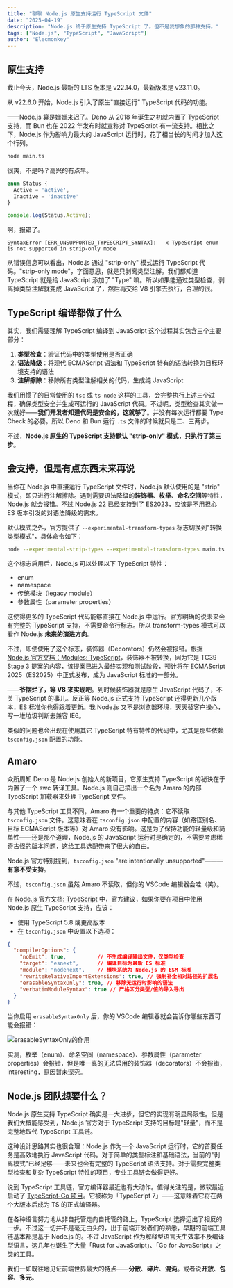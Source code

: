 ```yaml
---
title: "聊聊 Node.js 原生支持运行 TypeScript 文件"
date: "2025-04-19"
description: "Node.js 终于原生支持 TypeScript 了。但不是我想象的那种支持。"
tags: ["Node.js", "TypeScript", "JavaScript"]
author: "Elecmonkey"
---
```


## 原生支持

截止今天，Node.js 最新的 LTS 版本是 v22.14.0，最新版本是 v23.11.0。

从 v22.6.0 开始，Node.js 引入了原生"直接运行" TypeScript 代码的功能。

——Node.js 算是姗姗来迟了。Deno 从 2018 年诞生之初就内置了 TypeScript 支持，而 Bun 也在 2022 年发布时就宣称对 TypeScript 有一流支持。相比之下，Node.js 作为影响力最大的 JavaScript 运行时，花了相当长的时间才加入这个行列。

```bash
node main.ts
```

很爽，不是吗？高兴的有点早。

```typescript
enum Status {
  Active = 'active',
  Inactive = 'inactive'
}

console.log(Status.Active);
```

啊，报错了。

```shell
SyntaxError [ERR_UNSUPPORTED_TYPESCRIPT_SYNTAX]:   x TypeScript enum is not supported in strip-only mode
```

从错误信息可以看出，Node.js 通过 "strip-only" 模式运行 TypeScript 代码。"strip-only mode"，字面意思，就是只剥离类型注解。我们都知道 TypeScript 就是给 JavaScript 添加了 "Type" 嘛。所以如果能通过类型检查，剥离掉类型注解就变成 JavaScript 了，然后再交给 V8 引擎去执行，合理的很。

## TypeScript 编译都做了什么

其实，我们需要理解 TypeScript 编译到 JavaScript 这个过程其实包含三个主要部分：

1. **类型检查**：验证代码中的类型使用是否正确
2. **语法降级**：将现代 ECMAScript 语法和 TypeScript 特有的语法转换为目标环境支持的语法
3. **注解擦除**：移除所有类型注解相关的代码，生成纯 JavaScript

我们用惯了的日常使用的 `tsc` 或 `ts-node` 这样的工具，会完整执行上述三个过程，确保类型安全并生成可运行的 JavaScript 代码。不过呢，类型检查其实做一次就好——**我们开发者知道代码是安全的，这就够了**。并没有每次运行都要 Type Check 的必要。所以 Deno 和 Bun 运行 `.ts` 文件的时候就只是二、三两步。

不过，**Node.js 原生的 TypeScript 支持默认 "strip-only" 模式，只执行了第三步**。

## 会支持，但是有点东西未来再说

当你在 Node.js 中直接运行 TypeScript 文件时，Node.js 默认使用的是 "strip" 模式，即只进行注解擦除。遇到需要语法降级的**装饰器**、**枚举**、**命名空间**等特性，Node.js 就会报错。不过 Node.js 22 已经支持到了 ES2023，应该是不用担心 ES 版本引发的对语法降级的需求。

默认模式之外，官方提供了 `--experimental-transform-types` 标志切换到"转换类型模式"，具体命令如下：

```bash
node --experimental-strip-types --experimental-transform-types main.ts
```

这个标志启用后，Node.js 可以处理以下 TypeScript 特性：
- enum
- namespace
- 传统模块（legacy module）
- 参数属性（parameter properties）

这使得更多的 TypeScript 代码能够直接在 Node.js 中运行。官方明确的说未来会有完整的 TypeScript 支持，不需要命令行标志。所以 transform-types 模式可以看作 Node.js **未来的演进方向**。

不过，即使使用了这个标志，装饰器（Decorators）仍然会被报错。根据 [Node.js 官方文档：Modules: TypeScript](https://nodejs.org/docs/v22.14.0/api/typescript.html)，装饰器不被转换，因为它是 TC39 Stage 3 提案的内容，该提案已进入最终实现和测试阶段，预计将在 ​ECMAScript 2025（ES2025）中正式发布，成为 JavaScript 标准的一部分。

——**爷摆烂了，等 V8 来实现吧**。到时候装饰器就是原生 JavaScript 代码了，不关 TypeScript 的事儿。反正等 Node.js 正式支持 TypeScript 还得更新几个版本，ES 标准你也得跟着更新。我 Node.js 又不是浏览器环境，天天替客户操心，写一堆垃圾判断去兼容 IE6。

类似的问题也会出现在使用其它 TypeScript 特有特性的代码中，尤其是那些依赖 `tsconfig.json` 配置的功能。

## Amaro

众所周知 Deno 是 Node.js 创始人的新项目，它原生支持 TypeScript 的秘诀在于内置了一个 swc 转译工具。Node.js 则自己搞出一个名为 Amaro 的内部 TypeScript 加载器来处理 TypeScript 文件。

与其他 TypeScript 工具不同，Amaro 有一个重要的特点：它不读取 `tsconfig.json` 文件。这意味着在 `tsconfig.json` 中配置的内容（如路径别名、目标 ECMAScript 版本等）对 Amaro 没有影响。这是为了保持功能的轻量级和简单性——还是那个道理，Node.js 的 JavaScript 运行时是确定的，不需要考虑稀奇古怪的版本问题，这给工具选配带来了很大的自由。

Node.js 官方特别提到，`tsconfig.json` "are intentionally unsupported"———**有意不受支持**。

不过，`tsconfig.json` 虽然 Amaro 不读取，但你的 VSCode 编辑器会哇（笑）。

在 [Node.js 官方文档: TypeScript](https://nodejs.org/api/typescript.html#type-stripping) 中，官方建议，如果你要在项目中使用 Node.js 原生 TypeScript 支持，应该：

- 使用 TypeScript 5.8 或更高版本
- 在 `tsconfig.json` 中设置以下选项：
```json
{
  "compilerOptions": {
    "noEmit": true,          // 不生成编译输出文件，仅类型检查
    "target": "esnext",      // 编译目标为最新 ES 标准
    "module": "nodenext",    // 模块系统为 Node.js 的 ESM 标准
    "rewriteRelativeImportExtensions": true, // 强制补全相对路径的扩展名
    "erasableSyntaxOnly": true, // 移除无运行时影响的语法
    "verbatimModuleSyntax": true // 严格区分类型/值的导入导出
  }
}
```

当你启用 `erasableSyntaxOnly` 后，你的 VSCode 编辑器就会告诉你哪些东西可能会报错：

![erasableSyntaxOnly的作用](https://images.elecmonkey.com/articles/202504/ts-in-node.png)

实测，枚举（enum）、命名空间（namespace）、参数属性（parameter properties）会报错，但是唯一真的无法启用的装饰器（decorators）不会报错，interesting，原因暂未深究。

## Node.js 团队想要什么？

Node.js 原生支持 TypeScript 确实是一大进步，但它的实现有明显局限性。但是我们大概能感受到，Node.js 官方对于 TypeScript 支持的目标是"轻量"，而不是完整地取代 TypeScript 工具链。

这种设计思路其实也很合理：Node.js 作为一个 JavaScript 运行时，它的首要任务是高效地执行 JavaScript 代码。对于简单的类型标注和基础语法，当前的"剥离模式"已经足够——未来也会有完整的 TypeScript 语法支持。对于需要完整类型检查和复杂 TypeScript 特性的项目，专业工具链会做得更好。

说到 TypeScript 工具链，官方编译器最近也有大动作。值得关注的是，微软最近启动了 [TypeScript-Go 项目](https://github.com/microsoft/typescript-go)。它被称为「TypeScript 7」——这意味着它将在两个大版本后成为 TS 的正式编译器。

在各种语言努力地从非自托管走向自托管的路上，TypeScript 选择迈出了相反的一步。不过这一切并不是毫无由头的，出于前端开发者们的熟悉，早期的前端工具链基本都是基于 Node.js 的。不过 JavaScript 作为解释型语言天生效率不及编译型语言，这几年也诞生了大量「Rust for JavaScript」、「Go for JavaScript」之类的工具。

我们一如既往地见证前端世界最大的特点——**分散**、**碎片**、**混沌**。或者说**开放**、**包容**、**多元**。